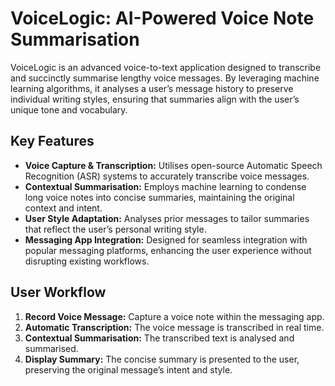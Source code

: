 # VoiceLogic: AI-Powered Voice Note Summarisation

VoiceLogic is an advanced voice-to-text application designed to transcribe and succinctly summarise lengthy voice messages. By leveraging machine learning algorithms, it analyses a user’s message history to preserve individual writing styles, ensuring that summaries align with the user’s unique tone and vocabulary.

## Key Features

- **Voice Capture & Transcription:** Utilises open-source Automatic Speech Recognition (ASR) systems to accurately transcribe voice messages.  
- **Contextual Summarisation:** Employs machine learning to condense long voice notes into concise summaries, maintaining the original context and intent.  
- **User Style Adaptation:** Analyses prior messages to tailor summaries that reflect the user’s personal writing style.  
- **Messaging App Integration:** Designed for seamless integration with popular messaging platforms, enhancing the user experience without disrupting existing workflows.  

## User Workflow

1. **Record Voice Message:** Capture a voice note within the messaging app.  
2. **Automatic Transcription:** The voice message is transcribed in real time.  
3. **Contextual Summarisation:** The transcribed text is analysed and summarised.  
4. **Display Summary:** The concise summary is presented to the user, preserving the original message’s intent and style.  

